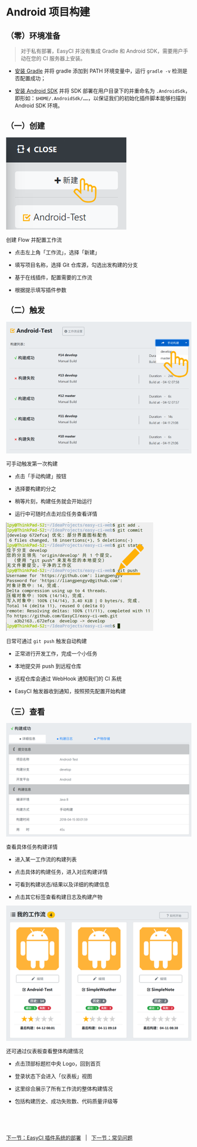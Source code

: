 # Android 项目构建

## （零）环境准备

> 对于私有部署，EasyCI 并没有集成 Gradle 和 Android SDK，需要用户手动在您的 CI 服务器上安装。

- [安装 Gradle](https://gradle.org/) 并将 gradle 添加到 PATH 环境变量中，运行 `gradle -v` 检测是否配置成功；

- [安装 Android SDK](https://developer.android.com/studio/index.html?hl=zh-cn) 并将 SDK 部署在用户目录下的并重命名为 `.AndroidSdk`，即形如：`$HOME/.AndroidSdk/……`，以保证我们的初始化插件脚本能够扫描到 Android SDK 环境。

## （一）创建

![如何创建 Flow](./assets/img/how-create-flow.png)

创建 Flow 并配置工作流

- 点击左上角「工作流」，选择「新建」

- 填写项目名称，选择 Git 仓库源，勾选出发构建的分支

- 基于在线插件，配置需要的工作流

- 根据提示填写插件参数

## （二）触发

![如何手动触发](./assets/img/how-manual-trigger.png)

可手动触发第一次构建

- 点击「手动构建」按钮

- 选择要构建的分之

- 稍等片刻，构建任务就会开始运行

- 运行中可随时点击对应任务查看详情

![如何Git触发](./assets/img/how-git-trigger.png)

日常可通过 `git push` 触发自动构建

- 正常进行开发工作，完成一个小任务

- 本地提交并 push 到远程仓库

- 远程仓库会通过 WebHook 通知我们的 CI 系统

- EasyCI 触发器收到通知，按照预先配置开始构建

## （三）查看

![如何查看构建详情](./assets/img/how-watch-task-detail.png)

查看具体任务构建详情

- 进入某一工作流的构建列表

- 点击具体的构建任务，进入对应构建详情

- 可看到构建状态/结果以及详细的构建信息

- 点击其它标签查看构建日志及构建产物

![如何查看仪表板](./assets/img/how-watch-dashboard.png)

还可通过仪表板查看整体构建情况

- 点击顶部标题栏中央 Logo，回到首页

- 登录状态下会进入「仪表板」视图

- 这里综合展示了所有工作流的整体构建情况

- 包括构建历史、成功失败数、代码质量评级等



<br/><br/><br/>

<div id="bom">
    <a href="./install_plugin.md">下一节：EasyCI 插件系统的部署</a>
    &nbsp;&nbsp;|&nbsp;&nbsp;
    <a href="./other_question.md">下一节：常见问题</a>
</div>

<link rel="stylesheet" rev="stylesheet" href="./assets/css/easy-ci.css" type="text/css"/>